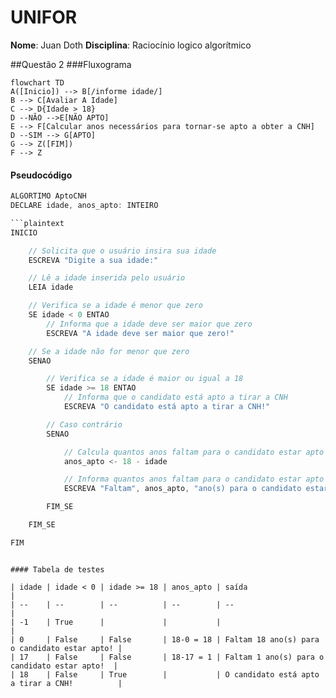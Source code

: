 # UNIFOR
**Nome**: Juan Doth
**Disciplina**: Raciocínio logico algorítmico

##Questão 2
###Fluxograma
```mermaid
flowchart TD
A([Inicio]) --> B[/informe idade/]
B --> C[Avaliar A Idade]
C --> D{Idade > 18}
D --NÃO -->E[NÃO APTO]
E --> F[Calcular anos necessários para tornar-se apto a obter a CNH]
D --SIM --> G[APTO]
G --> Z([FIM])
F --> Z
```
#### Pseudocódigo 

```java
ALGORTIMO AptoCNH
DECLARE idade, anos_apto: INTEIRO

```plaintext
INICIO

    // Solicita que o usuário insira sua idade
    ESCREVA "Digite a sua idade:"

    // Lê a idade inserida pelo usuário
    LEIA idade

    // Verifica se a idade é menor que zero
    SE idade < 0 ENTAO
        // Informa que a idade deve ser maior que zero
        ESCREVA "A idade deve ser maior que zero!"

    // Se a idade não for menor que zero
    SENAO

        // Verifica se a idade é maior ou igual a 18
        SE idade >= 18 ENTAO
            // Informa que o candidato está apto a tirar a CNH
            ESCREVA "O candidato está apto a tirar a CNH!"

        // Caso contrário
        SENAO

            // Calcula quantos anos faltam para o candidato estar apto
            anos_apto <- 18 - idade

            // Informa quantos anos faltam para o candidato estar apto
            ESCREVA "Faltam", anos_apto, "ano(s) para o candidato estar apto!"

        FIM_SE

    FIM_SE

FIM
```
```

#### Tabela de testes 

| idade | idade < 0 | idade >= 18 | anos_apto | saída                                         | 
| --    | --        | --          | --        | --                                            | 
| -1    | True      |             |           |                                               |
| 0     | False     | False       | 18-0 = 18 | Faltam 18 ano(s) para o candidato estar apto! |
| 17    | False     | False       | 18-17 = 1 | Faltam 1 ano(s) para o candidato estar apto!  |
| 18    | False     | True        |           | O candidato está apto a tirar a CNH!          |
